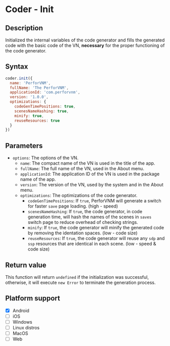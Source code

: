 # Coder - Init

## Description

Initialized the internal variables of the code generator and fills the generated code with the basic code of the VN, **necessary** for the proper functioning of the code generator.

## Syntax

```js
coder.init({
  name: 'PerforVNM',
  fullName: 'The PerforVNM',
  applicationId: 'com.perforvnm',
  version: '1.0.0',
  optimizations: {
    codeGenTimePositions: true,
    scenesNameHashing: true,
    minify: true,
    reuseResources: true
  }
})
```

## Parameters

- `options`: The options of the VN.
  - `name`: The compact name of the VN is used in the title of the app.
  - `fullName`: The full name of the VN, used in the About menu.
  - `applicationId`: The application ID of the VN is used in the package name of the app.
  - `version`: The version of the VN, used by the system and in the About menu.
  - `optimizations`: The optimizations of the code generator.
    - `codeGenTimePositions`: If `true`, PerforVNM will generate a switch for faster `save` page loading. (high - speed)
    - `scenesNameHashing`: If `true`, the code generator, in code generation time, will hash the names of the scenes in `saves` switch page to reduce overhead of checking strings.
    - `minify`: If `true`, the code generator will minify the generated code by removing the identation spaces. (low - code size)
    - `reuseResources`: If `true`, the code generator will reuse any `sdp` and `ssp` resources that are identical in each scene. (low - speed & code size)

## Return value

This function will return `undefined` if the initialization was successful, otherwise, it will execute `new Error` to terminate the generation process.

## Platform support

- [x] Android
- [ ] iOS
- [ ] Windows
- [ ] Linux distros
- [ ] MacOS
- [ ] Web
